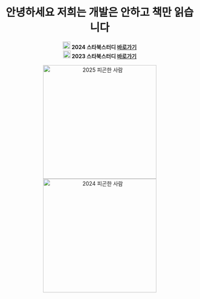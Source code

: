 <div align="center">

<h1>안녕하세요 저희는 개발은 안하고 책만 읽습니다</h3>

<strong><img src="https://emojis.slackmojis.com/emojis/images/1643515463/14834/meow_partychristmas.gif?1643515463" width=20> 2024 스타북스터디 <a href="https://hello-happy-world.notion.site/2024-351d8cf245614fadaae0018f5c387892?pvs=4">바로가기</a></strong>
</br>
<strong><img src="https://emojis.slackmojis.com/emojis/images/1643515239/12569/meow_coffeespitting.gif?1643515239" width=20> 2023 스타북스터디 <a href="https://hello-happy-world.notion.site/2023-fa7fd6eb218449929fff661b6e1d4be0?pvs=4">바로가기</a></strong>



<img src="https://github.com/user-attachments/assets/7221f3c4-5a38-48c2-a091-413bd448b1a4" width=300 alt="2025 피곤한 사람">
</br>
<img src="https://github.com/user-attachments/assets/82a12d38-5ac1-4aeb-8836-719e0bf8286a" width=300 alt="2024 피곤한 사람">

</div>